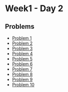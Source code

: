 # Week1 - Day 2

## Problems
- [Problem 1](https://github.com/Harsh-04-h/PIPTP-Prep-2025/blob/fd832cb7ebecdd617b7b37cb5745a18f978f511a/Week1/Day2/Problem2)
- [Problem 2](https://github.com/Harsh-04-h/PIPTP-Prep-2025/blob/2dc6dba11639bd3b19d00c9d2a77ddc760e42bf0/Week1/Day2/Problem2)
- [Problem 3](https://github.com/Harsh-04-h/PIPTP-Prep-2025/blob/main/Week1/Day2/Problem3)
- [Problem 4](https://github.com/Harsh-04-h/PIPTP-Prep-2025/blob/dc77e7150c4c289056e605f9855c0475778ad3d8/Week1/Day2/Problem4)
- [Problem 5]()
- [Problem 6]()
- [Problem 7]()
- [Problem 8]()
- [Problem 9]()
- [Problem 10](https://github.com/Harsh-04-h/PIPTP-Prep-2025/blob/3aaa1a760426f95cf8472e6f1a05d50acc63f5c4/Week1/Day2/Problem10)
